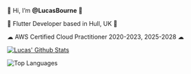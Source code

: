 👋 Hi, I’m **@LucasBourne** 👋

🐤 Flutter Developer based in Hull, UK 🐤

☁ AWS Certified Cloud Practitioner 2020-2023, 2025-2028 ☁

[![Lucas' Github Stats](https://github-readme-stats.vercel.app/api?username=LucasBourne&count_private=true&theme=transparent&show_icons=true&rank_icon=percentile&line_height=24)](https://github.com/LucasBourne)

![Top Languages](https://github-readme-stats.vercel.app/api/top-langs/?username=LucasBourne&langs_count=5&theme=transparent&size_weight=0.7&count_weight=0.3)
